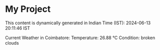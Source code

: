 # My Project

This content is dynamically generated in Indian Time (IST): 2024-06-13 20:11:46 IST


Current Weather in Coimbatore:
Temperature: 26.88 °C
Condition: broken clouds

